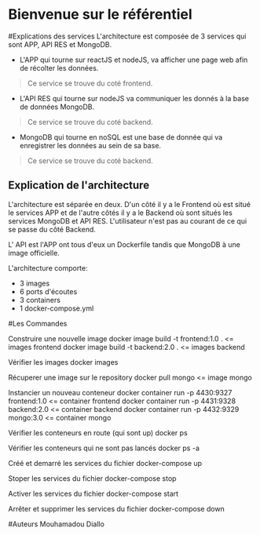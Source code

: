 # Bienvenue sur le référentiel


#Explications des services
L'architecture est composée de 3 services qui sont APP, API RES et MongoDB. 

- L'APP qui tourne sur reactJS et nodeJS, va afficher une page web afin de récolter les données.
> Ce service se trouve du coté frontend.
	
- L'API RES qui tourne sur nodeJS va communiquer les donnés à la base de données MongoDB.
> Ce service se trouve du coté backend.

- MongoDB qui tourne en noSQL est une base de donnée qui va enregistrer les données au sein de sa base.
 > Ce service se trouve du coté backend.

## Explication de l'architecture 
L'architecture est séparée en deux. D'un côté il y a le Frontend où est situé le services APP et de l'autre côtés il y a le Backend où sont situés les services MongoDB et API RES.
L'utilisateur n'est pas au courant de ce qui se passe du côté Backend.

L' API est l'APP ont tous d'eux un Dockerfile tandis que MongoDB à une image officielle. 

L'architecture comporte: 
- 3 images
- 6 ports d'écoutes
- 3 containers 
- 1 docker-compose.yml

#Les Commandes 

Construire une nouvelle image
docker image build -t frontend:1.0 .			<= images frontend
docker image build -t backend:2.0 .  			<= images backend

Vérifier les images 
docker images

Récuperer une image sur le repository
docker pull mongo 					<= image mongo 

Instancier un nouveau conteneur
docker container run -p 4430:9327 frontend:1.0  	<= container frontend
docker container run -p 4431:9328 backend:2.0  		<= container backend
docker container run -p 4432:9329 mongo:3.0  		<= container mongo

Vérifier les conteneurs en route (qui sont up)
docker ps

Vérifier  les  conteneurs  qui ne  sont  pas  lancés
docker ps -a

Créé et demarré les services du fichier 
docker-compose up

Stoper les services du fichier 
docker-compose stop

Activer les services du fichier 
docker-compose start

Arrêter et supprimer les services du fichier
docker-compose down 

#Auteurs Mouhamadou Diallo
   